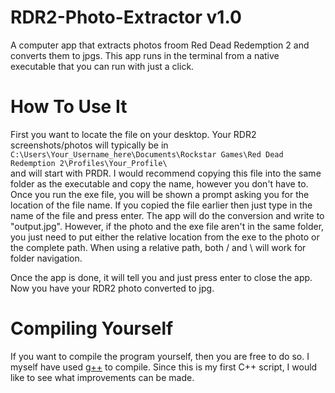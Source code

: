 # RDR2-Photo-Extractor v1.0
A computer app that extracts photos froom Red Dead Redemption 2 and converts them to jpgs. This app runs in the terminal from a native executable that you can run with just a click.

# How To Use It
First you want to locate the file on your desktop. Your RDR2 screenshots/photos will typically be in  
```C:\Users\Your_Username_here\Documents\Rockstar Games\Red Dead Redemption 2\Profiles\Your_Profile\```  
and will start with PRDR. I would recommend copying this file into the same folder as the executable and copy the name, however you don't have to. Once you run the exe file, you will be shown a prompt asking you for the location of the file name. If you copied the file earlier then just type in the name of the file and press enter. The app will do the conversion and write to "output.jpg". However, if the photo and the exe file aren't in the same folder, you just need to put either the relative location from the exe to the photo or the complete path. When using a relative path, both / and \ will work for folder navigation.

Once the app is done, it will tell you and just press enter to close the app. Now you have your RDR2 photo converted to jpg.

# Compiling Yourself
If you want to compile the program yourself, then you are free to do so. I myself have used [g++](https://sourceforge.net/projects/mingw-w64/files/Toolchains%20targetting%20Win32/Personal%20Builds/mingw-builds/installer/mingw-w64-install.exe/download) to compile. Since this is my first C++ script, I would like to see what improvements can be made.
